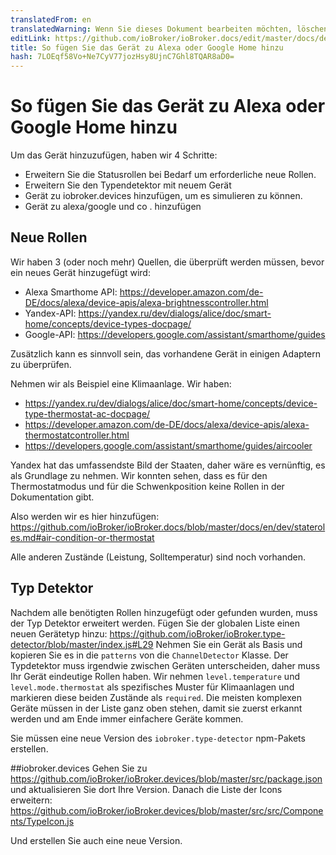 ```yaml
---
translatedFrom: en
translatedWarning: Wenn Sie dieses Dokument bearbeiten möchten, löschen Sie bitte das Feld "translationsFrom". Andernfalls wird dieses Dokument automatisch erneut übersetzt
editLink: https://github.com/ioBroker/ioBroker.docs/edit/master/docs/de/dev/adddevice.md
title: So fügen Sie das Gerät zu Alexa oder Google Home hinzu
hash: 7LOEqf58Vo+Ne7CyV77jozHsy8UjnC7Ghl8TQAR8aD0=
---
```

# So fügen Sie das Gerät zu Alexa oder Google Home hinzu
Um das Gerät hinzuzufügen, haben wir 4 Schritte:

- Erweitern Sie die Statusrollen bei Bedarf um erforderliche neue Rollen.
- Erweitern Sie den Typendetektor mit neuem Gerät
- Gerät zu iobroker.devices hinzufügen, um es simulieren zu können.
- Gerät zu alexa/google und co . hinzufügen

## Neue Rollen
Wir haben 3 (oder noch mehr) Quellen, die überprüft werden müssen, bevor ein neues Gerät hinzugefügt wird:

- Alexa Smarthome API: https://developer.amazon.com/de-DE/docs/alexa/device-apis/alexa-brightnesscontroller.html
- Yandex-API: https://yandex.ru/dev/dialogs/alice/doc/smart-home/concepts/device-types-docpage/
- Google-API: https://developers.google.com/assistant/smarthome/guides

Zusätzlich kann es sinnvoll sein, das vorhandene Gerät in einigen Adaptern zu überprüfen.

Nehmen wir als Beispiel eine Klimaanlage. Wir haben:

- https://yandex.ru/dev/dialogs/alice/doc/smart-home/concepts/device-type-thermostat-ac-docpage/
- https://developer.amazon.com/de-DE/docs/alexa/device-apis/alexa-thermostatcontroller.html
- https://developers.google.com/assistant/smarthome/guides/aircooler

Yandex hat das umfassendste Bild der Staaten, daher wäre es vernünftig, es als Grundlage zu nehmen.
Wir konnten sehen, dass es für den Thermostatmodus und für die Schwenkposition keine Rollen in der Dokumentation gibt.

Also werden wir es hier hinzufügen: https://github.com/ioBroker/ioBroker.docs/blob/master/docs/en/dev/stateroles.md#air-condition-or-thermostat

Alle anderen Zustände (Leistung, Solltemperatur) sind noch vorhanden.

## Typ Detektor
Nachdem alle benötigten Rollen hinzugefügt oder gefunden wurden, muss der Typ Detektor erweitert werden.
Fügen Sie der globalen Liste einen neuen Gerätetyp hinzu: https://github.com/ioBroker/ioBroker.type-detector/blob/master/index.js#L29 Nehmen Sie ein Gerät als Basis und kopieren Sie es in die `patterns` von die `ChannelDetector` Klasse.
Der Typdetektor muss irgendwie zwischen Geräten unterscheiden, daher muss Ihr Gerät eindeutige Rollen haben.
Wir nehmen `level.temperature` und `level.mode.thermostat` als spezifisches Muster für Klimaanlagen und markieren diese beiden Zustände als `required`.
Die meisten komplexen Geräte müssen in der Liste ganz oben stehen, damit sie zuerst erkannt werden und am Ende immer einfachere Geräte kommen.

Sie müssen eine neue Version des `iobroker.type-detector` npm-Pakets erstellen.

 ##iobroker.devices
Gehen Sie zu https://github.com/ioBroker/ioBroker.devices/blob/master/src/package.json und aktualisieren Sie dort Ihre Version.
Danach die Liste der Icons erweitern: https://github.com/ioBroker/ioBroker.devices/blob/master/src/src/Components/TypeIcon.js

 Und erstellen Sie auch eine neue Version.